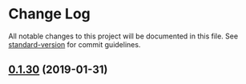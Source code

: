 # Change Log

All notable changes to this project will be documented in this file. See [standard-version](https://github.com/conventional-changelog/standard-version) for commit guidelines.

<a name="0.1.30"></a>
## [0.1.30](https://github.com/leafiy/gelatin-ui/compare/v1.2.0...v0.1.30) (2019-01-31)
